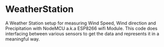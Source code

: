 # WeatherStation
A Weather Station setup for measuring Wind Speed, Wind direction and Precipitation with NodeMCU a.k.a ESP8266 wifi Module.
This code does interfacing between various sensors to get the data and represents it in a meaningful way. 

